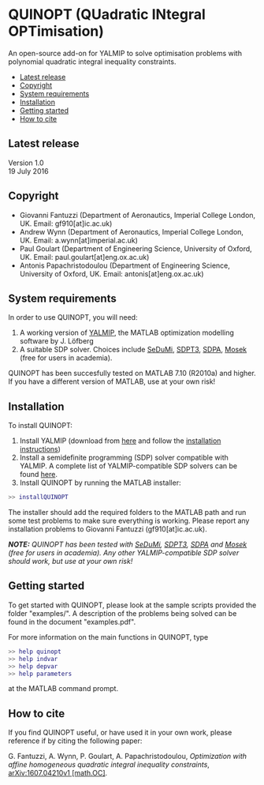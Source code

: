 # QUINOPT (QUadratic INtegral OPTimisation)
An open-source add-on for YALMIP to solve optimisation problems with polynomial quadratic integral inequality constraints.

- [Latest release](#LatestRelease)
- [Copyright](#Copyright)
- [System requirements](#Requirements)
- [Installation](#Install)
- [Getting started](#GettingStarted)
- [How to cite](#Cite)

## Latest release<a name="LatestRelease"></a>
Version 1.0  
19 July 2016  

## Copyright<a name="Copyright"></a>
- Giovanni Fantuzzi (Department of Aeronautics, Imperial College London, UK. Email: gf910[at]ic.ac.uk)  
- Andrew Wynn (Department of Aeronautics, Imperial College London, UK. Email: a.wynn[at]imperial.ac.uk)
- Paul Goulart (Department of Engineering Science, University of Oxford, UK. Email: paul.goulart[at]eng.ox.ac.uk)
- Antonis Papachristodoulou (Department of Engineering Science, University of Oxford, UK. Email: antonis[at]eng.ox.ac.uk)

## System requirements<a name="Requirements"></a>

In order to use QUINOPT, you will need:

1. A working version of [YALMIP](http://users.isy.liu.se/johanl/yalmip/pmwiki.php?n=Main.WhatIsYALMIP), the MATLAB optimization modelling software by J. L&ouml;fberg
2. A suitable SDP solver. Choices include [SeDuMi](https://github.com/sqlp/sedumi), [SDPT3](http://www.math.nus.edu.sg/~mattohkc/sdpt3.html), [SDPA](http://sdpa.sourceforge.net/), [Mosek](https://www.mosek.com/) (free for
    users in academia).

QUINOPT has been succesfully tested on MATLAB 7.10  (R2010a) and higher. If you have a different version of MATLAB, use at your own risk!

## Installation<a name="Install"></a>

To install QUINOPT:

1. Install YALMIP (download from [here](http://users.isy.liu.se/johanl/yalmip/pmwiki.php?n=Main.Download) 
   and follow the [installation instructions](http://users.isy.liu.se/johanl/yalmip/pmwiki.php?n=Tutorials.Installation))
2. Install a semidefinite programming (SDP) solver compatible with YALMIP. A complete list of YALMIP-compatible SDP solvers can be found [here](http://users.isy.liu.se/johanl/yalmip/pmwiki.php?n=Solvers.Solvers).  
3. Install QUINOPT by running the MATLAB installer:

```Matlab
>> installQUINOPT
```

The installer should add the required folders to the MATLAB path and run some test problems to make sure everything is working.
Please report any installation problems to Giovanni Fantuzzi (gf910[at]ic.ac.uk).

_**NOTE:** QUINOPT has been tested with [SeDuMi](https://github.com/sqlp/sedumi), 
  [SDPT3](http://www.math.nus.edu.sg/~mattohkc/sdpt3.html), 
  [SDPA](http://sdpa.sourceforge.net/) and 
  [Mosek](https://www.mosek.com/) (free for users in academia). 
  Any other YALMIP-compatible SDP solver should work, but use at your own risk!_
  
## Getting started<a name="GettingStarted"></a>

To get started with QUINOPT, please look at the sample scripts provided the folder "examples/". A description of the problems being solved can be found in the document "examples.pdf".

For more information on the main functions in QUINOPT, type

```Matlab
>> help quinopt
>> help indvar
>> help depvar
>> help parameters
```

at the MATLAB command prompt.


## How to cite<a name="Cite"></a>
  
If you find QUINOPT useful, or have used it in your own work, please reference
if by citing the following paper:

G. Fantuzzi, A. Wynn, P. Goulart, A. Papachristodoulou, _Optimization 
with affine homogeneous quadratic integral inequality constraints_,
[arXiv:1607.04210v1 [math.OC]](http://arxiv.org/abs/1607.04210v1).
